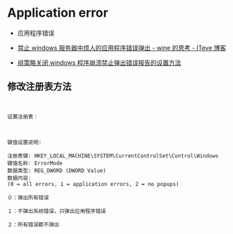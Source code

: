 # Application error

- 应用程序错误

- [禁止 windows 服务器中烦人的应用程序错误弹出 - wine 的思考 - ITeye 博客](https://cavenfeng.iteye.com/blog/1030070)
- [组策略关闭 windows 程序崩溃禁止弹出错误报告的设置方法](http://www.07net01.com/linux/zucelueguanbiwindowschengxubengkuijinzhidanchucuowubaogaodeshezhifangfa_13901_1346903766.html)

## 修改注册表方法

```reg


设置注册表：



键值设置说明:

注册表键: HKEY_LOCAL_MACHINE\SYSTEM\CurrentControlSet\Control\Windows
键值名称: ErrorMode
数据类型: REG_DWORD (DWORD Value)
数据内容:
(0 = all errors, 1 = application errors, 2 = no popups)

０：弹出所有错误

１：不弹出系统错误，只弹出应用程序错误

２：所有错误都不弹出
```
